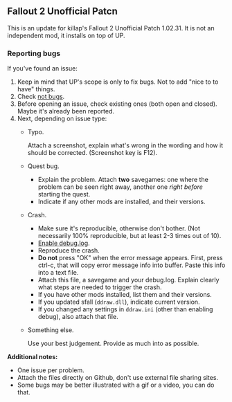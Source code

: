 ## Fallout 2 Unofficial Patcn

This is an update for killap's Fallout 2 Unofficial Patch 1.02.31. It is not an independent mod, it installs on top of UP.

### Reporting bugs
If you've found an issue:

1. Keep in mind that UP's scope is only to fix bugs. Not to add "nice to to have" things.
2. Check [not bugs](NOT_BUGS.md).
3. Before opening an issue, check existing ones (both open and closed). Maybe it's already been reported.
4. Next, depending on issue type:
   * Typo.

     Attach a screenshot, explain what's wrong in the wording and how it should be corrected. (Screenshot key is F12).
   * Quest bug.

     - Explain the problem. Attach **two** savegames: one where the problem can be seen right away, another one _right before_ starting the quest.
     - Indicate if any other mods are installed, and their versions.
   * Crash.
     - Make sure it's reproducible, otherwise don't bother. (Not necessarily 100% reproducible, but at least 2-3 times out of 10).
     - [Enable debug.log](DEBUG.md).
     - Reproduce the crash.
     - **Do not** press "OK" when the error message appears. First, press ctrl-c, that will copy error message info into buffer. Paste this info into a text file.
     - Attach this file, a savegame and your debug.log. Explain clearly what steps are needed to trigger the crash.
     - If you have other mods installed, list them and their versions.
     - If you updated sfall (`ddraw.dll`), indicate current version.
     - If you changed any settings in `ddraw.ini` (other than enabling debug), also attach that file.
   * Something else.

     Use your best judgement. Provide as much into as possible.

**Additional notes:**
  - One issue per problem.
  - Attach the files directly on Github, don't use external file sharing sites.
  - Some bugs may be better illustrated with a gif or a video, you can do that.
